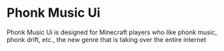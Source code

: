 # Phonk Music Ui
Phonk Music Ui is designed for Minecraft players who like phonk music, phonk drift, etc., the new genre that is taking over the entire internet
